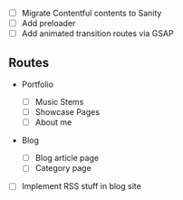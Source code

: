 - [ ] Migrate Contentful contents to Sanity
- [ ] Add preloader
- [ ] Add animated transition routes via GSAP

## Routes

- Portfolio
  - [ ] Music Stems
  - [ ] Showcase Pages
  - [ ] About me
- Blog

  - [ ] Blog article page
  - [ ] Category page

- [ ] Implement RSS stuff in blog site
